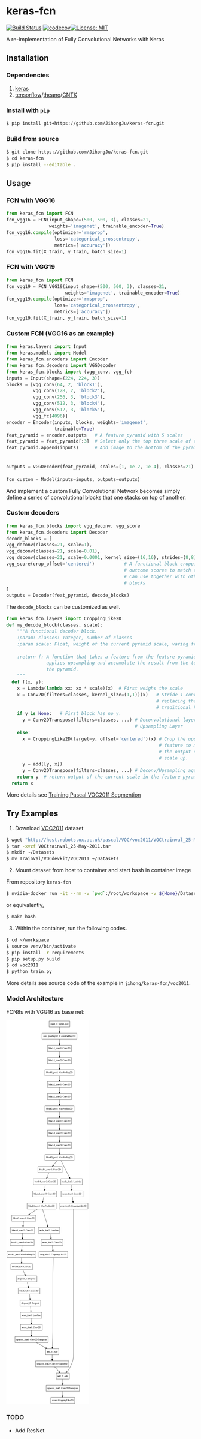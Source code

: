 # keras-fcn

[![Build Status](https://travis-ci.org/JihongJu/keras-fcn.svg?branch=master)](https://travis-ci.org/JihongJu/keras-fcn) [![codecov](https://codecov.io/gh/jihongju/keras-fcn/branch/master/graph/badge.svg)](https://codecov.io/gh/jihongju/keras-fcn)[![License: MIT](https://img.shields.io/badge/License-MIT-yellow.svg)](https://opensource.org/licenses/MIT)

A re-implementation of Fully Convolutional Networks with Keras

## Installation

### Dependencies


1. [keras](https://keras.io/#installation)
2. [tensorflow](https://www.tensorflow.org/install/)/[theano](http://deeplearning.net/software/theano/install.html)/[CNTK](https://docs.microsoft.com/en-us/cognitive-toolkit/Setup-CNTK-on-your-machine)


### Install with `pip`

```bash
$ pip install git+https://github.com/JihongJu/keras-fcn.git
```


### Build from source

```bash
$ git clone https://github.com/JihongJu/keras-fcn.git
$ cd keras-fcn
$ pip install --editable .
```

## Usage

### FCN with VGG16

```python
from keras_fcn import FCN
fcn_vgg16 = FCN(input_shape=(500, 500, 3), classes=21,  
                weights='imagenet', trainable_encoder=True)
fcn_vgg16.compile(optimizer='rmsprop',
                  loss='categorical_crossentropy',
                  metrics=['accuracy'])
fcn_vgg16.fit(X_train, y_train, batch_size=1)
```

### FCN with VGG19

```python
from keras_fcn import FCN
fcn_vgg19 = FCN_VGG19(input_shape=(500, 500, 3), classes=21,  
                      weights='imagenet', trainable_encoder=True)
fcn_vgg19.compile(optimizer='rmsprop',
                  loss='categorical_crossentropy',
                  metrics=['accuracy'])
fcn_vgg19.fit(X_train, y_train, batch_size=1)
```

### Custom FCN (VGG16 as an example)

```python
from keras.layers import Input
from keras.models import Model
from keras_fcn.encoders import Encoder
from keras_fcn.decoders import VGGDecoder
from keras_fcn.blocks import (vgg_conv, vgg_fc)
inputs = Input(shape=(224, 224, 3))
blocks = [vgg_conv(64, 2, 'block1'),
          vgg_conv(128, 2, 'block2'),
          vgg_conv(256, 3, 'block3'),
          vgg_conv(512, 3, 'block4'),
          vgg_conv(512, 3, 'block5'),
          vgg_fc(4096)]
encoder = Encoder(inputs, blocks, weights='imagenet',
                  trainable=True)
feat_pyramid = encoder.outputs   # A feature pyramid with 5 scales
feat_pyramid = feat_pyramid[:3]  # Select only the top three scale of the pyramid
feat_pyramid.append(inputs)      # Add image to the bottom of the pyramid


outputs = VGGDecoder(feat_pyramid, scales=[1, 1e-2, 1e-4], classes=21)

fcn_custom = Model(inputs=inputs, outputs=outputs)
```

And implement a custom Fully Convolutional Network becomes simply define a series of convolutional blocks that one stacks on top of another.

### Custom decoders

```python
from keras_fcn.blocks import vgg_deconv, vgg_score
from keras_fcn.decoders import Decoder
decode_blocks = [
vgg_deconv(classes=21, scale=1),            
vgg_deconv(classes=21, scale=0.01),
vgg_deconv(classes=21, scale=0.0001, kernel_size=(16,16), strides=(8,8)),
vgg_score(crop_offset='centered')           # A functional block cropping the
                                            # outcome scores to match the image.
                                            # Can use together with other custom
                                            # blocks
]
outputs = Decoder(feat_pyramid, decode_blocks)

```

The `decode_blocks` can be customized as well.

```python
from keras_fcn.layers import CroppingLike2D
def my_decode_block(classes, scale):
    """A functional decoder block.
    :param: classes: Integer, number of classes
    :param scale: Float, weight of the current pyramid scale, varing from 0 to 1

    :return f: A function that takes a feature from the feature pyramid, x,
               applies upsampling and accumulate the result from the top of
               the pyramid.
    """
  def f(x, y):
    x = Lambda(lambda xx: xx * scale)(x)  # First weighs the scale
    x = Conv2D(filters=classes, kernel_size=(1,1))(x)   # Stride 1 conv layers,  
                                                        # replacing the
                                                        # traditional FC layer.
    if y is None:   # First block has no y.
      y = Conv2DTranspose(filters=classes, ...) # Deconvolutional layer or
                                                # Upsampling Layer
    else:
      x = CroppingLike2D(target=y, offset='centered')(x) # Crop the upsampled
                                                         # feature to match
                                                         # the output of one
                                                         # scale up.
      y = add([y, x])
      y = Conv2DTranspose(filters=classes, ...) # Deconv/Upsampling again.
    return y  # return output of the current scale in the feature pyramid
  return x

```

More details see [Training Pascal VOC2011 Segmention](https://github.com/JihongJu/keras-fcn/blob/master/voc2011/train.py)

## Try Examples

1. Download [VOC2011](http://host.robots.ox.ac.uk/pascal/VOC/voc2011/) dataset

```bash
$ wget "http://host.robots.ox.ac.uk/pascal/VOC/voc2011/VOCtrainval_25-May-2011.tar"
$ tar -xvzf VOCtrainval_25-May-2011.tar
$ mkdir ~/Datasets
$ mv TrainVal/VOCdevkit/VOC2011 ~/Datasets
```

2. Mount dataset from host to container and start bash in container image

From repository `keras-fcn`

```bash
$ nvidia-docker run -it --rm -v `pwd`:/root/workspace -v ${Home}/Datasets/:/root/workspace/data jihong/keras-gpu bash
```

or equivalently,
```bash
$ make bash
```

3. Within the container, run the following codes.

```bash
$ cd ~/workspace
$ source venv/bin/activate
$ pip install -r requirements
$ pip setup.py build
$ cd voc2011
$ python train.py
```

More details see source code of the example in `jihong/keras-fcn/voc2011`.


### Model Architecture

FCN8s with VGG16 as base net:

![fcn_vgg16](fcn_vgg16.png)


### TODO

 - Add ResNet

